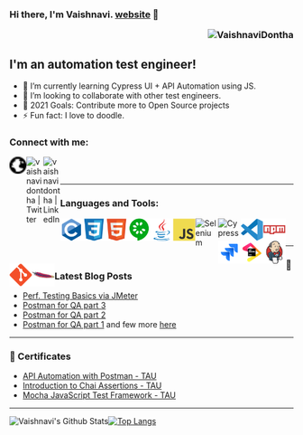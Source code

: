 ### Hi there, I'm Vaishnavi. [website] 👋 <p align="right"> <img src="https://komarev.com/ghpvc/?username=VaishnaviDontha" alt="VaishnaviDontha" /> </p>

## I'm an automation test engineer!

- 🌱 I’m currently learning Cypress UI + API Automation using JS.
- 👯 I’m looking to collaborate with other test engineers.
- 🥅 2021 Goals: Contribute more to Open Source projects
- ⚡ Fun fact: I love to doodle.

### Connect with me:

[<img align="left" alt="vaishnavi.co" width="30px" src="https://raw.githubusercontent.com/iconic/open-iconic/master/svg/globe.svg" />][website]
[<img align="left" alt="vaishnavidontha | Twitter" width="30px" src="https://cdn.jsdelivr.net/npm/simple-icons@v3/icons/twitter.svg" />][twitter]
[<img align="left" alt="vaishnavidontha | LinkedIn" width="30px" src="https://cdn.jsdelivr.net/npm/simple-icons@v3/icons/linkedin.svg" />][linkedin]

<br />
<br />

---

### Languages and Tools:

[<img align="left" alt="C" width="40px" src="https://github.com/devicons/devicon/blob/master/icons/c/c-original.svg"/>][github]
[<img align="left" alt="CSS" width="40px" src="https://github.com/devicons/devicon/blob/master/icons/css3/css3-original.svg"/>][github]
[<img align="left" alt="HTML" width="40px" src="https://github.com/devicons/devicon/blob/master/icons/html5/html5-original.svg"/>][github]
[<img align="left" alt="Cucumber" width="40px" src="https://github.com/devicons/devicon/blob/master/icons/cucumber/cucumber-plain.svg"/>][github]
[<img align="left" alt="Java" width="40px" src="https://github.com/devicons/devicon/blob/master/icons/java/java-original.svg"/>][github]
[<img align="left" alt="JavaScript" width="40px" src="https://github.com/devicons/devicon/blob/master/icons/javascript/javascript-original.svg"/>][github]
[<img align="left" alt="Selenium" width="40px" src="https://github.com/SeleniumHQ/www.seleniumhq.org/blob/master/src/main/webapp/images/originals/Selenium%20Logo%20Upright.svg"/>][github]
[<img align="left" alt="Cypress" width="40px" src="https://github.com/cypress-io/cypress-icons/blob/master/src/logo/cypress-io-logo-round.svg"/>][github]
[<img align="left" alt="VisulaStudio" width="40px" src="https://github.com/devicons/devicon/blob/master/icons/vscode/vscode-original.svg"/>][github]
[<img align="left" alt="NPM" width="40px" src="https://github.com/devicons/devicon/blob/master/icons/npm/npm-original-wordmark.svg"/>][github]
[<img align="left" alt="JIRA" width="40px" src="https://github.com/devicons/devicon/blob/master/icons/jira/jira-original.svg"/>][github]
[<img align="left" alt="IntellijIDE" width="40px" src="https://github.com/devicons/devicon/blob/master/icons/jetbrains/jetbrains-original.svg"/>][github]
[<img align="left" alt="Jenkins" width="40px" src="https://github.com/devicons/devicon/blob/master/icons/jenkins/jenkins-original.svg"/>][github]
[<img align="left" alt="GIT" width="40px" src="https://github.com/devicons/devicon/blob/master/icons/git/git-original.svg"/>][github]
[<img align="left" alt="ApacheJMeter" width="40px" src="https://github.com/devicons/devicon/blob/master/icons/apache/apache-original.svg"/>][github]


<br />
<br />

---

### 📕 Latest Blog Posts
<!-- BLOG-POST-LIST:START -->
- [Perf. Testing Basics via JMeter](https://vaishnavidontha.hashnode.dev/beginners-guide-to-performance-testing-with-apache-jmeter-basic-tutorial)
- [Postman for QA part 3](https://vaishnavidontha.hashnode.dev/api-testing-using-postman-part-3)
- [Postman for QA part 2](https://vaishnavidontha.hashnode.dev/api-testing-using-postman-part-2)
- [Postman for QA part 1](https://vaishnavidontha.hashnode.dev/api-testing-using-postman-part-1)
and few more [here](https://vaishnavidontha.hashnode.dev)
<!-- BLOG-POST-LIST:END -->

---
### 📜 Certificates

- [API Automation with Postman - TAU](https://testautomationu.applitools.com/certificate/?id=5a62756c)
- [Introduction to Chai Assertions - TAU](https://testautomationu.applitools.com/certificate/?id=6b43e15e)
- [Mocha JavaScript Test Framework - TAU](https://testautomationu.applitools.com/certificate/?id=3fe17812)

---

<img align="left" alt="Vaishnavi's Github Stats" src="https://github-readme-stats.vercel.app/api?username=VaishnaviDontha&show_icons=true&hide_border=true" />

[![Top Langs](https://github-readme-stats.vercel.app/api/top-langs/?username=VaishnaviDontha&show_icons=true&hide_border=true)](https://github.com/VaishnaviDontha)


[website]: https://vaishnavidontha.github.io/
[twitter]: https://twitter.com/Vaishnavidontha
[blog]: https://vaishnavidontha.hashnode.dev/
[linkedin]: https://www.linkedin.com/in/vaishnavi-dontha-022475107/
[github]:  https://github.com/VaishnaviDontha
